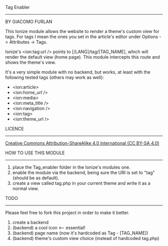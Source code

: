 Tag Enabler
***********
BY GIACOMO FURLAN

This Ionize module allows the website to render a theme's custom view for tags. For tags I mean the ones you set in the article's editor under Options -> Attributes -> Tags.

Ionize's \<ion:tag:url /> points to [/LANG]/tag/[TAG_NAME], which will render the default view (home page). This module intercepts this route and shows the theme's view.

It's a very simple module with no backend, but works, at least with the following tested tags (others may work as well):

- \<ion:article>
- \<ion:home_url />
- \<ion:media>
- \<ion:meta_title />
- \<ion:navigation />
- \<ion:tag>
- \<ion:theme_url />

LICENCE
*******
[Creative Commons Attribution-ShareAlike 4.0 International (CC BY-SA 4.0)](http://creativecommons.org/licenses/by-sa/4.0/deed.en "CC BY-SA 4.0")

HOW TO USE THIS MODULE
**********************

1. place the Tag_enabler folder in the Ionize's modules one.
2. enable the module via the backend, being sure the URI is set to "tag" (should be as default).
3. create a view called tag.php in your current theme and write it as a normal view.

TODO
****
Please feel free to fork this project in order to make it better.

1. create a backend
2. (backend) a cool icon <-- essential!
3. (backend) page name (now it's hardcoded as Tag - [TAG_NAME])
4. (backend) theme's custom view choice (instead of hardcoded tag.php)